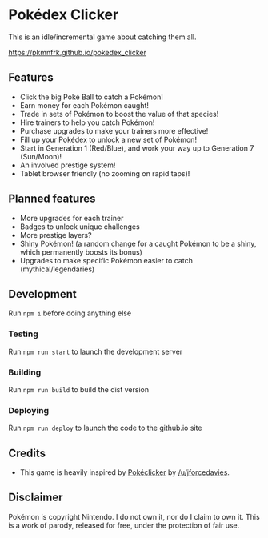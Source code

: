 # Pokédex Clicker

This is an idle/incremental game about catching them all.

https://pkmnfrk.github.io/pokedex_clicker

## Features

 * Click the big Poké Ball to catch a Pokémon!
 * Earn money for each Pokémon caught!
 * Trade in sets of Pokémon to boost the value of that species!
 * Hire trainers to help you catch Pokémon!
 * Purchase upgrades to make your trainers more effective!
 * Fill up your Pokédex to unlock a new set of Pokémon!
 * Start in Generation 1 (Red/Blue), and work your way up to Generation 7 (Sun/Moon)!
 * An involved prestige system!
 * Tablet browser friendly (no zooming on rapid taps)!

## Planned features

 * More upgrades for each trainer
 * Badges to unlock unique challenges
 * More prestige layers?
 * Shiny Pokémon! (a random change for a caught Pokémon to be a shiny, which permanently boosts its bonus)
 * Upgrades to make specific Pokémon easier to catch (mythical/legendaries)

## Development

Run `npm i` before doing anything else

### Testing

Run `npm run start` to launch the development server

### Building

Run `npm run build` to build the dist version

### Deploying

Run `npm run deploy` to launch the code to the github.io site

## Credits

 * This game is heavily inspired by [Pokéclicker](https://www.game-change.co.uk/pokeclicker/) by [/u/jforcedavies](https://www.reddit.com/r/incremental_games/comments/8ttxbi/i_made_a_pokemoninspired_idle_clicker_in_reactjs/).

## Disclaimer
Pokémon is copyright Nintendo. I do not own it, nor do I claim to own it. This is a work of parody, released for free, under the protection of fair use.